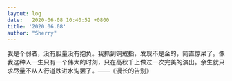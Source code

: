 ```yaml
---
layout: log
date:   2020-06-08 10:40:52 +0800
title: '2020.06.08'
author: "Sherry"
---
```


我是个弱者，没有胆量没有抱负。我抓到铜戒指，发现不是金的，简直惊呆了。像我这种人一生只有一个伟大的时刻，只在高秋千上做过一次完美的演出。余生就只求尽量不从人行道跌进水沟罢了。——《漫长的告别》